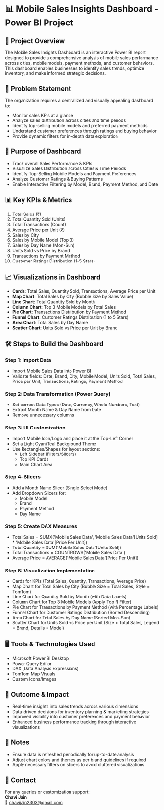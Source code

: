 # 📊 Mobile Sales Insights Dashboard - Power BI Project

## 📁 Project Overview
The Mobile Sales Insights Dashboard is an interactive Power BI report designed to provide a comprehensive analysis of mobile sales performance across cities, mobile models, payment methods, and customer behaviors. This dashboard enables businesses to identify sales trends, optimize inventory, and make informed strategic decisions.

## 🎯 Problem Statement
The organization requires a centralized and visually appealing dashboard to:
- Monitor sales KPIs at a glance
- Analyze sales distribution across cities and time periods
- Identify top-selling mobile models and preferred payment methods
- Understand customer preferences through ratings and buying behavior
- Provide dynamic filters for in-depth data exploration

## 📝 Purpose of Dashboard
- Track overall Sales Performance & KPIs
- Visualize Sales Distribution across Cities & Time Periods
- Identify Top-Selling Mobile Models and Payment Preferences
- Analyze Customer Ratings & Buying Patterns
- Enable Interactive Filtering by Model, Brand, Payment Method, and Date

## 📊 Key KPIs & Metrics
1. Total Sales (₹)
2. Total Quantity Sold (Units)
3. Total Transactions (Count)
4. Average Price per Unit (₹)
5. Sales by City
6. Sales by Mobile Model (Top 3)
7. Sales by Day Name (Mon-Sun)
8. Units Sold vs Price by Brand
9. Transactions by Payment Method
10. Customer Ratings Distribution (1-5 Stars)

## 📈 Visualizations in Dashboard
- **Cards**: Total Sales, Quantity Sold, Transactions, Average Price per Unit
- **Map Chart**: Total Sales by City (Bubble Size by Sales Value)
- **Line Chart**: Total Quantity Sold by Month
- **Column Chart**: Top 3 Mobile Models by Total Sales
- **Pie Chart**: Transactions Distribution by Payment Method
- **Funnel Chart**: Customer Ratings Distribution (1 to 5 Stars)
- **Area Chart**: Total Sales by Day Name
- **Scatter Chart**: Units Sold vs Price per Unit by Brand

## 🛠️ Steps to Build the Dashboard

### Step 1: Import Data
- Import Mobile Sales Data into Power BI
- Validate fields: Date, Brand, City, Mobile Model, Units Sold, Total Sales, Price per Unit, Transactions, Ratings, Payment Method

### Step 2: Data Transformation (Power Query)
- Set correct Data Types (Date, Currency, Whole Numbers, Text)
- Extract Month Name & Day Name from Date
- Remove unnecessary columns

### Step 3: UI Customization
- Import Mobile Icon/Logo and place it at the Top-Left Corner
- Set a Light Cyan/Teal Background Theme
- Use Rectangles/Shapes for layout sections:
  - Left Sidebar (Filters/Slicers)
  - Top KPI Cards
  - Main Chart Area

### Step 4: Slicers
- Add a Month Name Slicer (Single Select Mode)
- Add Dropdown Slicers for:
  - Mobile Model
  - Brand
  - Payment Method
  - Day Name
    
### Step 5: Create DAX Measures
- Total Sales = SUMX('Mobile Sales Data', 'Mobile Sales Data'[Units Sold] * 'Mobile Sales Data'[Price Per Unit])
- Total Quantity = SUM('Mobile Sales Data'[Units Sold])
- Total Transactions = COUNTROWS('Mobile Sales Data')
- Average Price = AVERAGE('Mobile Sales Data'[Price Per Unit])

### Step 6: Visualization Implementation
- Cards for KPIs (Total Sales, Quantity, Transactions, Average Price)
- Map Chart for Total Sales by City (Bubble Size = Total Sales, Style = TomTom)
- Line Chart for Quantity Sold by Month (with Data Labels)
- Column Chart for Top 3 Mobile Models (Apply Top N Filter)
- Pie Chart for Transactions by Payment Method (with Percentage Labels)
- Funnel Chart for Customer Ratings Distribution (Sorted Descending)
- Area Chart for Total Sales by Day Name (Sorted Mon-Sun)
- Scatter Chart for Units Sold vs Price per Unit (Size = Total Sales, Legend = Brand, Details = Model)

## 🖥️ Tools & Technologies Used
- Microsoft Power BI Desktop
- Power Query Editor
- DAX (Data Analysis Expressions)
- TomTom Map Visuals
- Custom Icons/Images

## 🚀 Outcome & Impact
- Real-time insights into sales trends across various dimensions
- Data-driven decisions for inventory planning & marketing strategies
- Improved visibility into customer preferences and payment behavior
- Enhanced business performance tracking through interactive visualizations

## 📌 Notes
- Ensure data is refreshed periodically for up-to-date analysis
- Adjust chart colors and themes as per brand guidelines if required
- Apply necessary filters on slicers to avoid cluttered visualizations

## 📧 Contact
For any queries or customization support:  
**Chavi Jain**  
📩 chavijain2303@gmail.com 


